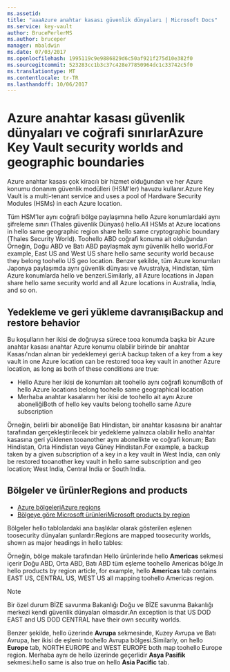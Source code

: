 ```yaml
---
ms.assetid: 
title: "aaaAzure anahtar kasası güvenlik dünyaları | Microsoft Docs"
ms.service: key-vault
author: BrucePerlerMS
ms.author: bruceper
manager: mbaldwin
ms.date: 07/03/2017
ms.openlocfilehash: 1995119c9e9886829d6c50af921f275d10e382f0
ms.sourcegitcommit: 523283cc1b3c37c428e77850964dc1c33742c5f0
ms.translationtype: MT
ms.contentlocale: tr-TR
ms.lasthandoff: 10/06/2017
---
```

# <a name="azure-key-vault-security-worlds-and-geographic-boundaries"></a><span data-ttu-id="43c1c-102">Azure anahtar kasası güvenlik dünyaları ve coğrafi sınırlar</span><span class="sxs-lookup"><span data-stu-id="43c1c-102">Azure Key Vault security worlds and geographic boundaries</span></span>

<span data-ttu-id="43c1c-103">Azure anahtar kasası çok kiracılı bir hizmet olduğundan ve her Azure konumu donanım güvenlik modülleri (HSM'ler) havuzu kullanır.</span><span class="sxs-lookup"><span data-stu-id="43c1c-103">Azure Key Vault is a multi-tenant service and uses a pool of Hardware Security Modules (HSMs) in each Azure location.</span></span> 

<span data-ttu-id="43c1c-104">Tüm HSM'ler aynı coğrafi bölge paylaşımına hello Azure konumlardaki aynı şifreleme sınırı (Thales güvenlik Dünyası) hello.</span><span class="sxs-lookup"><span data-stu-id="43c1c-104">All HSMs at Azure locations in hello same geographic region share hello same cryptographic boundary (Thales Security World).</span></span> <span data-ttu-id="43c1c-105">Toohello ABD coğrafi konuma ait olduğundan Örneğin, Doğu ABD ve Batı ABD paylaşmak aynı güvenlik hello world.</span><span class="sxs-lookup"><span data-stu-id="43c1c-105">For example, East US and West US share hello same security world because they belong toohello US geo location.</span></span> <span data-ttu-id="43c1c-106">Benzer şekilde, tüm Azure konumları Japonya paylaşımda aynı güvenlik dünyası ve Avustralya, Hindistan, tüm Azure konumlarda hello ve benzeri.</span><span class="sxs-lookup"><span data-stu-id="43c1c-106">Similarly, all Azure locations in Japan share hello same security world and all Azure locations in Australia, India, and so on.</span></span> 

## <a name="backup-and-restore-behavior"></a><span data-ttu-id="43c1c-107">Yedekleme ve geri yükleme davranışı</span><span class="sxs-lookup"><span data-stu-id="43c1c-107">Backup and restore behavior</span></span>

<span data-ttu-id="43c1c-108">Bu koşulların her ikisi de doğruysa sürece tooa konumda başka bir Azure anahtar kasası anahtar Azure konumu olabilir birinde bir anahtar Kasası'ndan alınan bir yedeklemeyi geri:</span><span class="sxs-lookup"><span data-stu-id="43c1c-108">A backup taken of a key from a key vault in one Azure location can be restored tooa key vault in another Azure location, as long as both of these conditions are true:</span></span>

- <span data-ttu-id="43c1c-109">Hello Azure her ikisi de konumları ait toohello aynı coğrafi konum</span><span class="sxs-lookup"><span data-stu-id="43c1c-109">Both of hello Azure locations belong toohello same geographical location</span></span>
- <span data-ttu-id="43c1c-110">Merhaba anahtar kasalarını her ikisi de toohello ait aynı Azure aboneliği</span><span class="sxs-lookup"><span data-stu-id="43c1c-110">Both of hello key vaults belong toohello same Azure subscription</span></span>

<span data-ttu-id="43c1c-111">Örneğin, belirli bir aboneliğe Batı Hindistan, bir anahtar kasasına bir anahtar tarafından gerçekleştirilecek bir yedekleme yalnızca olabilir hello anahtar kasasına geri yüklenen tooanother aynı abonelikte ve coğrafi konum; Batı Hindistan, Orta Hindistan veya Güney Hindistan.</span><span class="sxs-lookup"><span data-stu-id="43c1c-111">For example, a backup taken by a given subscription of a key in a key vault in West India, can only be restored tooanother key vault in hello same subscription and geo location; West India, Central India or South India.</span></span>

## <a name="regions-and-products"></a><span data-ttu-id="43c1c-112">Bölgeler ve ürünler</span><span class="sxs-lookup"><span data-stu-id="43c1c-112">Regions and products</span></span>

- [<span data-ttu-id="43c1c-113">Azure bölgeleri</span><span class="sxs-lookup"><span data-stu-id="43c1c-113">Azure regions</span></span>](https://azure.microsoft.com/regions/)
- [<span data-ttu-id="43c1c-114">Bölgeye göre Microsoft ürünleri</span><span class="sxs-lookup"><span data-stu-id="43c1c-114">Microsoft products by region</span></span>](https://azure.microsoft.com/regions/services/)

<span data-ttu-id="43c1c-115">Bölgeler hello tablolardaki ana başlıklar olarak gösterilen eşlenen toosecurity dünyaları şunlardır:</span><span class="sxs-lookup"><span data-stu-id="43c1c-115">Regions are mapped toosecurity worlds, shown as major headings in hello tables:</span></span>

<span data-ttu-id="43c1c-116">Örneğin, bölge makale tarafından Hello ürünlerinde hello **Americas** sekmesi içerir Doğu ABD, Orta ABD, Batı ABD tüm eşleme toohello Americas bölge.</span><span class="sxs-lookup"><span data-stu-id="43c1c-116">In hello products by region article, for example, hello **Americas** tab contains EAST US, CENTRAL US, WEST US all mapping toohello Americas region.</span></span> 

>[!NOTE]
><span data-ttu-id="43c1c-117">Bir özel durum BİZE savunma Bakanlığı Doğu ve BİZE savunma Bakanlığı merkezi kendi güvenlik dünyaları olmasıdır.</span><span class="sxs-lookup"><span data-stu-id="43c1c-117">An exception is that US DOD EAST and US DOD CENTRAL have their own security worlds.</span></span> 

<span data-ttu-id="43c1c-118">Benzer şekilde, hello üzerinde **Avrupa** sekmesinde, Kuzey Avrupa ve Batı Avrupa, her ikisi de eşlenir toohello Avrupa bölgesi.</span><span class="sxs-lookup"><span data-stu-id="43c1c-118">Similarly, on hello **Europe** tab, NORTH EUROPE and WEST EUROPE both map toohello Europe region.</span></span> <span data-ttu-id="43c1c-119">Merhaba aynı de hello üzerinde geçerlidir **Asya Pasifik** sekmesi.</span><span class="sxs-lookup"><span data-stu-id="43c1c-119">hello same is also true on hello **Asia Pacific** tab.</span></span>



